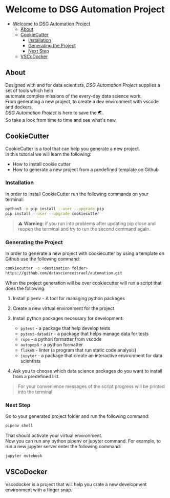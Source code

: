 # Welcome to DSG Automation Project

- [Welcome to DSG Automation Project](#welcome-to-dsg-automation-project)
  - [About](#about)
  - [CookieCutter](#cookiecutter)
    - [Installation](#installation)
    - [Generating the Project](#generating-the-project)
    - [Next Step](#next-step)
  - [VSCoDocker](#vscodocker)
  
## About

Designed with and for data scientists, *DSG Automation Project* supplies a set
of tools which help  
automate complex missions of the every-day data science work.  
From generating a new project, to create a dev environment with vscode and
dockers,  
*DSG Automation Project* is here to save the :earth_asia:.  
So take a look from time to time and see what's new.

## CookieCutter

CookieCutter is a tool that can help you generate a new project.  
In this tutorial we will learn the following:

- How to install cookie cutter
- How to generate a new project from a predefined template on Github

### Installation

In order to install CookieCutter run the following commands on your terminal:

```bash
python3 -m pip install --user --upgrade pip
pip install --user --upgrade cookiecutter
```

> :warning: **Warning**: if you run into problems after updating pip close and
reopen the terminal and try to run the second command again.

### Generating the Project

In order to generate a new project with cookiecutter by using a template on
Github use the following command:

```bash
cookiecutter -o <destination folder>
https://github.com/datascienceisrael/automation.git
```

When the project generation will be over cookiecutter will run a script that
does the following:

1. Install pipenv - A tool for managing python packages
2. Create a new virtual environment for the project
3. Install python packages necessary for development:  
   - `pytest` - a package that help develop tests
   - `pytest-datadir` - a package that helps manage data for tests
   - `rope` - a python formatter from vscode
   - `autopep8` - a python formatter
   - `flake8` - linter (a program that run static code analysis)
   - `jupyter` - a package that create an interactive environment for data
   scientists

4. Ask you to choose which data science packages do you want to install from a
predefined list.

>For your convenience messages of the script progress will be printed into the
terminal

### Next Step

Go to your generated project folder and run the following command:

```bash
pipenv shell
```

That should activate your virtual environment.  
Now you can run any python pipenv or jupyter command. For example, to run a new jupyter server enter the following command:

```bash
jupyter notebook
```

## VSCoDocker

Vscodocker is a project that will help you crate a new development environment with a finger snap.
 
